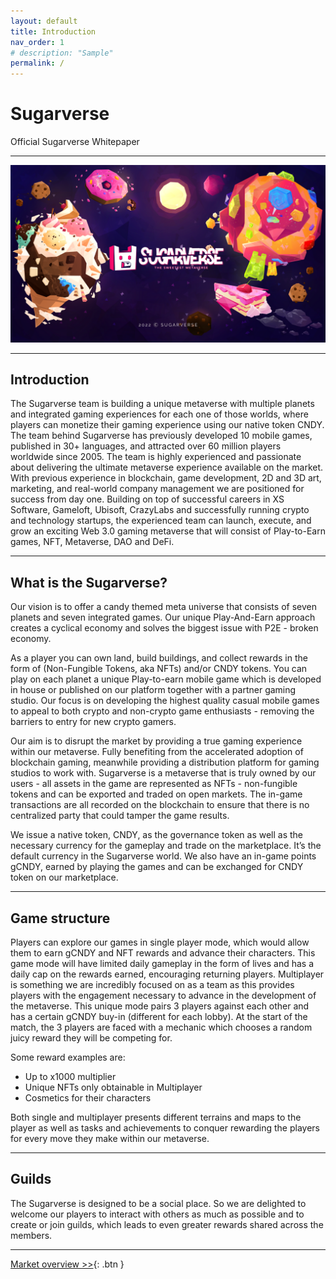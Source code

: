```yaml
---
layout: default
title: Introduction
nav_order: 1
# description: "Sample"
permalink: /
---
```


# Sugarverse

Official Sugarverse Whitepaper

---

![Sugarverse](/assets/sugarverse-intro-v2.png)

---

## Introduction

The Sugarverse team is building a unique metaverse with multiple planets and integrated gaming experiences for each one of those worlds, where players can monetize their gaming experience using our native token CNDY. The team behind Sugarverse has previously developed 10 mobile games, published in 30+ languages, and attracted over 60 million players worldwide since 2005. The team is highly experienced and passionate about delivering the ultimate metaverse experience available on the market. With previous experience in blockchain, game development, 2D and 3D art, marketing, and real-world company management we are positioned for success from day one. Building on top of successful careers in XS Software, Gameloft, Ubisoft, CrazyLabs and successfully running crypto and technology startups, the experienced team can launch, execute, and grow an exciting Web 3.0 gaming metaverse that will consist of Play-to-Earn games, NFT, Metaverse, DAO and DeFi.

---

## What is the Sugarverse?

Our vision is to offer a candy themed meta universe that consists of seven planets and seven integrated games. Our unique Play-And-Earn approach creates a cyclical economy and solves the biggest issue with P2E - broken economy.

As a player you can own land, build buildings, and collect rewards in the form of (Non-Fungible Tokens, aka NFTs) and/or CNDY tokens. You can play on each planet a unique Play-to-earn mobile game which is developed in house or published on our platform together with a partner gaming studio. Our focus is on developing the highest quality casual mobile games to appeal to both crypto and non-crypto game enthusiasts - removing the barriers to entry for new crypto gamers.

Our aim is to disrupt the market by providing a true gaming experience within our metaverse. Fully benefiting from the accelerated adoption of blockchain gaming, meanwhile providing a distribution platform for gaming studios to work with.
Sugarverse is a metaverse that is truly owned by our users - all assets in the game are represented as NFTs - non-fungible tokens and can be exported and traded on open markets. The in-game transactions are all recorded on the blockchain to ensure that there is no centralized party that could tamper the game results.

We issue a native token, CNDY, as the governance token as well as the necessary currency for the gameplay and trade on the marketplace. It’s the default currency in the Sugarverse world. We also have an in-game points gCNDY, earned by playing the games and can be exchanged for CNDY token on our marketplace.

---

## Game structure

Players can explore our games in single player mode, which would allow them to earn gCNDY and NFT rewards and advance their characters. This game mode will have limited daily gameplay in the form of lives and has a daily cap on the rewards earned, encouraging returning players.
Multiplayer is something we are incredibly focused on as a team as this provides players with the engagement necessary to advance in the development of the metaverse. This unique mode pairs 3 players against each other and has a certain gCNDY buy-in (different for each lobby).  At the start of the match, the 3 players are faced with a mechanic which chooses a random juicy reward they will be competing for.

Some reward examples are:

- Up to x1000 multiplier
- Unique NFTs only obtainable in Multiplayer
- Cosmetics for their characters

Both single and multiplayer presents different terrains and maps to the player as well as tasks and achievements to conquer rewarding the players for every move they make within our metaverse.

---

## Guilds

The Sugarverse is designed to be a social place. So we are delighted to welcome our players to interact with others as much as possible and to create or join guilds, which leads to even greater rewards shared across the members.

---

[Market overview >>](https://sugarverse.github.io/2_market_overview.html){: .btn }
